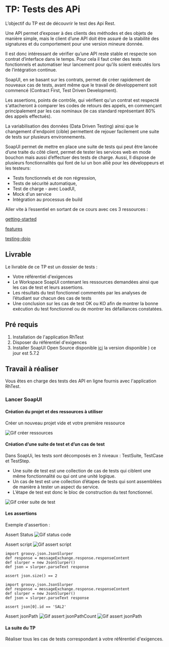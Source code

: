 # TP: Tests des APi

L’objectif du TP est de découvrir le test des Api Rest.  

Une API permet d’exposer à des clients des méthodes et des objets de manière simple, mais le client
d’une API doit être assuré de la stabilité des signatures et du comportement pour une version
mineure donnée.

Il est donc intéressant de vérifier qu’une API reste stable et respecte son contrat d’interface dans le
temps. Pour cela il faut créer des tests fonctionnels et automatiser leur lancement pour qu’ils soient
exécutés lors de l’intégration continue.

SoapUI, en se basant sur les contrats, permet de créer rapidement de nouveaux cas
de tests, avant même que le travail de développement soit commencé (Contract First, Test Driven
Development).

Les assertions, points de contrôle, qui vérifient qu'un contrat est respecté s'attacheront à comparer
les codes de retours des appels, en commençant principalement par les cas nominaux (le cas
standard représentant 80% des appels effectués).

La variabilisation des données (Data Driven Testing) ainsi que le changement d'endpoint (cible)
permettent de rejouer facilement une suite de tests sur plusieurs environnements.

SoapUI permet de mettre en place une suite de tests qui peut être lancée d’une traite du côté client,
permet de tester les services web en mode bouchon mais aussi d’effectuer des tests de charge. Aussi,
Il dispose de plusieurs fonctionnalités qui font de lui un bon allié pour les développeurs et les
testeurs:

- Tests fonctionnels et de non régression,
- Tests de sécurité automatique,
- Test de charge - avec LoadUI,
- Mock d'un service
- Intégration au processus de build

Aller vite à l’essentiel en sortant de ce cours avec ces 3 ressources :

[getting-started](https://www.soapui.org/getting-started.html)

[features](https://www.soapui.org/open-source/features.html)

[testing-dojo](https://www.soapui.org/testing-dojo.html)

## Livrable

Le livrable de ce TP est un dossier de tests :
- Votre référentiel d'exigences
- Le Workspace SoapUI contenant les ressources demandées ainsi que les cas de test et leurs assertions.
- Les résultats du test fonctionnel commentés par les analyses de l’étudiant sur chacun des cas de tests
- Une conclusion sur les cas de test OK ou KO afin de montrer la bonne exécution du test fonctionnel ou de montrer les défaillances constatées.


## Pré requis

 1. Installation de l'application RhTest
 2. Disposer du référentiel d'exigences
 3. Installer SoapUI Open Source disponible [ici](https://www.soapui.org/downloads/soapui.html)  la version disponible ) ce jour est 5.7.2 

## Travail à réaliser

Vous êtes en charge des tests des API en ligne fournis avec l'application RhTest.

### Lancer SoapUI

#### Création du projet et des ressources à utiliser
Créer un nouveau projet vide et votre première ressource

![Gif créer ressources](/docs/ressources.gif)

#### Création d’une suite de test et d’un cas de test
Dans SoapUi, les tests sont décomposés en 3 niveaux : TestSuite, TestCase et TestStep.

- Une suite de test est une collection de cas de tests qui ciblent une même fonctionnalité ou qui ont une
unité logique.
- Un cas de test est une collection d’étapes de tests qui sont assemblées de manière à tester un aspect
du service.
- L’étape de test est donc le bloc de construction du test fonctionnel.

![Gif créer suite de test](/docs/testsuite.gif)

#### Les assertions

Exemple d'assertion :

Assert Status
![Gif status code](/docs/assert_status.gif)

Assert script
![Gif assert script](/docs/assert_script.gif)
```
import groovy.json.JsonSlurper
def response = messageExchange.response.responseContent
def slurper = new JsonSlurper()
def json = slurper.parseText response

assert json.size() == 2

```

```
import groovy.json.JsonSlurper
def response = messageExchange.response.responseContent
def slurper = new JsonSlurper()
def json = slurper.parseText response

assert json[0].id == 'SAL2'

```

Assert jsonPath
![Gif assert jsonPathCount](/docs/assert_jsonpath.gif)
![Gif assert jsonPath](/docs/assert_jsonpath2.gif)


#### La suite du TP

Réaliser tous les cas de tests correspondant à votre référentiel d'exigences.
